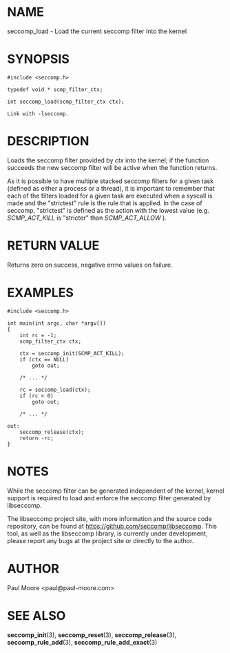 NAME
====

seccomp\_load - Load the current seccomp filter into the kernel

SYNOPSIS
========

    #include <seccomp.h>

    typedef void * scmp_filter_ctx;

    int seccomp_load(scmp_filter_ctx ctx);

    Link with -lseccomp.

DESCRIPTION
===========

Loads the seccomp filter provided by *ctx* into the kernel; if the
function succeeds the new seccomp filter will be active when the
function returns.

As it is possible to have multiple stacked seccomp filters for a given
task (defined as either a process or a thread), it is important to
remember that each of the filters loaded for a given task are executed
when a syscall is made and the \"strictest\" rule is the rule that is
applied. In the case of seccomp, \"strictest\" is defined as the action
with the lowest value (e.g. *SCMP\_ACT\_KILL* is \"stricter\" than
*SCMP\_ACT\_ALLOW* ).

RETURN VALUE
============

Returns zero on success, negative errno values on failure.

EXAMPLES
========

    #include <seccomp.h>

    int main(int argc, char *argv[])
    {
    	int rc = -1;
    	scmp_filter_ctx ctx;

    	ctx = seccomp_init(SCMP_ACT_KILL);
    	if (ctx == NULL)
    		goto out;

    	/* ... */

    	rc = seccomp_load(ctx);
    	if (rc < 0)
    		goto out;

    	/* ... */

    out:
    	seccomp_release(ctx);
    	return -rc;
    }

NOTES
=====

While the seccomp filter can be generated independent of the kernel,
kernel support is required to load and enforce the seccomp filter
generated by libseccomp.

The libseccomp project site, with more information and the source code
repository, can be found at https://github.com/seccomp/libseccomp. This
tool, as well as the libseccomp library, is currently under development,
please report any bugs at the project site or directly to the author.

AUTHOR
======

Paul Moore \<paul\@paul-moore.com\>

SEE ALSO
========

**seccomp\_init**(3), **seccomp\_reset**(3), **seccomp\_release**(3),
**seccomp\_rule\_add**(3), **seccomp\_rule\_add\_exact**(3)
